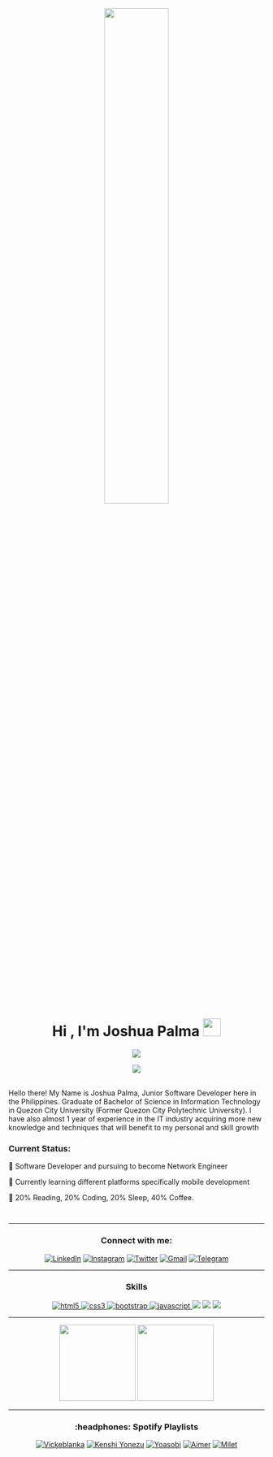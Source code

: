 <div align="center">
<img src="https://c4.wallpaperflare.com/wallpaper/139/610/492/quote-simple-motivational-minimalism-wallpaper-preview.jpg?raw=true" align="center" style="width: 50%" />
</div>

<h1 align="center">Hi , I'm Joshua Palma <img src="https://media.giphy.com/media/hvRJCLFzcasrR4ia7z/giphy.gif" width="35"></h1>
<p align="center">
  <a href="https://github.com/DenverCoder1/readme-typing-svg"><img src="https://readme-typing-svg.herokuapp.com?lines=Information+Technology+Graduate;Junior+Software+Developer;&center=true&width=500&height=30"></a>
</p>

<div align="center">
<img src="https://komarev.com/ghpvc/?username=joshuapalma&&style=flat-square" align="center" />
</div>

<br/>

<p>
  Hello there! My Name is Joshua Palma, Junior Software Developer here in the Philippines. Graduate of Bachelor of Science in Information Technology in Quezon City  University (Former Quezon City Polytechnic University). I have also almost 1 year of experience in the IT industry acquiring more new knowledge and techniques that will benefit to my personal and skill growth 
</p>

<div align="start" style="margin-bottom: 3em;">
  <h3> Current Status:</h3>
    <p> 💼 Software Developer and pursuing to become Network Engineer</p>
    <p> 🌱 Currently learning different platforms specifically mobile development</p>
    <p> 🤖 20% Reading, 20% Coding, 20% Sleep, 40% Coffee. </p>
</div>

---

<h3 align="center">Connect with me:</h3>
<div align="center">

[![LinkedIn](https://img.shields.io/badge/LinkedIn-0077B5?style=for-the-badge&logo=linkedin&logoColor=white)](https://www.linkedin.com/in/joshua-palma-388482172/)
[![Instagram](https://img.shields.io/badge/Instagram-E4405F?style=for-the-badge&logo=instagram&logoColor=white)](https://www.instagram.com/joshua.aguillon.palma/)
[![Twitter](https://img.shields.io/badge/Twitter-1DA1F2?style=for-the-badge&logo=twitter&logoColor=white)](https://twitter.com/JoshuaPalmaTeen)
[![Gmail](https://img.shields.io/badge/Gmail-D14836?style=for-the-badge&logo=gmail&logoColor=white)](mailto:joshuapalma57@gmail.com)
[![Telegram](https://img.shields.io/badge/Telegram-2CA5E0?style=for-the-badge&logo=telegram&logoColor=white)](https://web.telegram.org/k/)
  
</div>

---

<h3 align="center">Skills</h3>
<p align="center">
  <a href="https://www.w3.org/html/" target="_blank"> 
    <img src="https://img.shields.io/badge/html-E34F26.svg?style=for-the-badge&logo=html5&logoColor=white"
      alt="html5"/> 
  </a>
  <a href="https://www.w3schools.com/css/" target="_blank">
    <img src="https://img.shields.io/badge/css-1572B6.svg?style=for-the-badge&logo=css3&logoColor=white"
      alt="css3"/>
  </a>
   <a href="https://getbootstrap.com" target="_blank">
    <img src="https://img.shields.io/badge/bootstrap-7952B3.svg?style=for-the-badge&logo=bootstrap&logoColor=white"
      alt="bootstrap"/>
  </a>
  <a href="https://developer.mozilla.org/en-US/docs/Web/JavaScript" target="_blank"> 
    <img src="https://img.shields.io/badge/Javascript-F7DF1E.svg?style=for-the-badge&logo=javascript&logoColor=black"
      alt="javascript"/> 
  </a>
  
  <img src="https://img.shields.io/badge/Laravel-FF2D20?style=for-the-badge&logo=laravel&logoColor=white">
  <img src="https://img.shields.io/badge/jQuery-0769AD?style=for-the-badge&logo=jquery&logoColor=white">
  <img src="https://img.shields.io/badge/PHP-777BB4?style=for-the-badge&logo=php&logoColor=white">
</p>

---

<p align= "center">
  <img height= "150" src="https://github-readme-stats.vercel.app/api?username=joshuapalma&theme=react&count_private=true&show_icons=true&include_all_commits=true" />
  <img height= "150" src="https://github-readme-stats.vercel.app/api/top-langs/?username=joshuapalma&theme=react&count_private=true&layout=compact" />
</p>

---

<div align="center">
  <h3 align="center">:headphones: Spotify Playlists</h3>

[![Vickeblanka](https://img.shields.io/badge/Vickeblanka%20Music-%231DB954.svg?&style=for-the-badge&logo=spotify&logoColor=white)](https://open.spotify.com/playlist/37i9dQZF1DWXIo7GVosb3w?si=72f71f2a88a44b61) 
[![Kenshi Yonezu](https://img.shields.io/badge/Kenshi_Yonezu%20Music-%231DB954.svg?&style=for-the-badge&logo=spotify&logoColor=white)](https://open.spotify.com/playlist/37i9dQZF1DWYoL6ZoD9KnI?si=11572e44ca2e48eb) 
[![Yoasobi](https://img.shields.io/badge/Yoasobi%20Music-%231DB954.svg?&style=for-the-badge&logo=spotify&logoColor=white)]([https://open.spotify.com/playlist/58bZKfJFpUl2CwWET1QJ3X?si=259YV8_VRS-IKHsFZMmPTQ](https://open.spotify.com/playlist/37i9dQZF1DWVVbqQrqciCF?si=db56171b27a54438))
[![Aimer](https://img.shields.io/badge/Aimer%20Music-%231DB954.svg?&style=for-the-badge&logo=spotify&logoColor=white)]([https://open.spotify.com/playlist/58bZKfJFpUl2CwWET1QJ3X?si=259YV8_VRS-IKHsFZMmPTQ](https://open.spotify.com/playlist/37i9dQZF1DZ06evO02uS96?si=f5eccb03231640b0))
[![Milet](https://img.shields.io/badge/Milet%20Music-%231DB954.svg?&style=for-the-badge&logo=spotify&logoColor=white)]([https://open.spotify.com/playlist/58bZKfJFpUl2CwWET1QJ3X?si=259YV8_VRS-IKHsFZMmPTQ]([https://open.spotify.com/playlist/37i9dQZF1DZ06evO02uS96?si=f5eccb03231640b0](https://open.spotify.com/playlist/37i9dQZF1DZ06evO2nU9H2?si=b3fafca3a0594789)))
</div>

